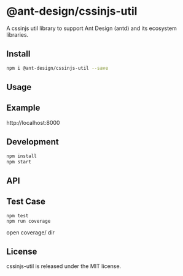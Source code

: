 # @ant-design/cssinjs-util
A cssinjs util library to support Ant Design (antd) and its ecosystem libraries.

## Install
``` bash
npm i @ant-design/cssinjs-util --save
```

## Usage

## Example
http://localhost:8000

## Development
``` bash
npm install
npm start
```

## API

## Test Case
```
npm test
npm run coverage
```
open coverage/ dir

## License
cssinjs-util is released under the MIT license.
